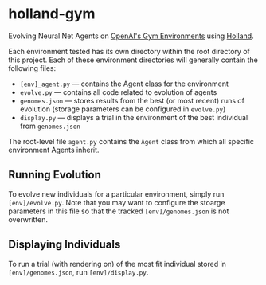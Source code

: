 # holland-gym
Evolving Neural Net Agents on [OpenAI's Gym Environments](http://gym.openai.com/) using [Holland](https://github.com/lambdalife/holland).

Each environment tested has its own directory within the root directory of this project. Each of these environment directories will generally contain the following files:

- `[env]_agent.py` — contains the Agent class for the environment
- `evolve.py` — contains all code related to evolution of agents
- `genomes.json` — stores results from the best (or most recent) runs of evolution (storage parameters can be configured in `evolve.py`)
- `display.py` — displays a trial in the environment of the best individual from `genomes.json`

The root-level file `agent.py` contains the `Agent` class from which all specific environment Agents inherit.

## Running Evolution

To evolve new individuals for a particular environment, simply run `[env]/evolve.py`. Note that you may want to configure the stoarge parameters in this file so that the tracked `[env]/genomes.json` is not overwritten.

## Displaying Individuals

To run a trial (with rendering on) of the most fit individual stored in `[env]/genomes.json`, run `[env]/display.py`.
